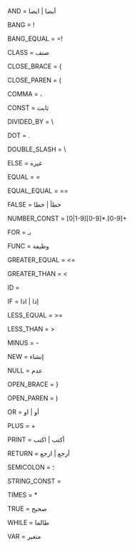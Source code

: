 AND                 =   أيضا | ايضا

BANG                =   !

BANG_EQUAL          =   =!

CLASS               =   صنف

CLOSE_BRACE         =   {

CLOSE_PAREN         =   (

COMMA               =   ،

CONST               =   ثابت

DIVIDED_BY          =   \

DOT                 =   .

DOUBLE_SLASH		=	\\

ELSE				=	غيره

EQUAL               =   =

EQUAL_EQUAL         =   ==

FALSE               =   خطأ | خطا

NUMBER_CONST        =   [0|1-9][0-9]*.[0-9]+

FOR                 =   بـ

FUNC                =   وظيفة

GREATER_EQUAL       =   <=

GREATER_THAN        =   <

ID                  =   


IF                  =   إذا | اذا

LESS_EQUAL          =   >=

LESS_THAN           =   >

MINUS               =   -

NEW                 =   إنشاء

NULL                =   عدم

OPEN_BRACE          =   }

OPEN_PAREN          =   )

OR                  =   أو | او

PLUS                =   +

PRINT				=	أكتب | اكتب

RETURN              =   أرجع | ارجع

SEMICOLON           =   ؛

STRING_CONST        =   

TIMES               =   *

TRUE                =   صحيح

WHILE               =   طالما

VAR                 =   متغير